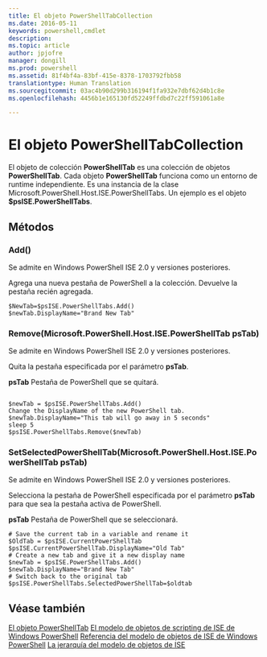 ```yaml
---
title: El objeto PowerShellTabCollection
ms.date: 2016-05-11
keywords: powershell,cmdlet
description: 
ms.topic: article
author: jpjofre
manager: dongill
ms.prod: powershell
ms.assetid: 81f4bf4a-83bf-415e-8378-1703792fbb58
translationtype: Human Translation
ms.sourcegitcommit: 03ac4b90d299b316194f1fa932e7dbf62d4b1c8e
ms.openlocfilehash: 4456b1e165130fd52249ffdbd7c22ff591061a8e

---
```


# El objeto PowerShellTabCollection
  El objeto de colección **PowerShellTab** es una colección de objetos **PowerShellTab**. Cada objeto **PowerShellTab** funciona como un entorno de runtime independiente. Es una instancia de la clase Microsoft.PowerShell.Host.ISE.PowerShellTabs. Un ejemplo es el objeto **$psISE.PowerShellTabs**.

## Métodos

### Add\(\)
  Se admite en Windows PowerShell ISE 2.0 y versiones posteriores. 

 Agrega una nueva pestaña de PowerShell a la colección. Devuelve la pestaña recién agregada.

```
$NewTab=$psISE.PowerShellTabs.Add()
$newTab.DisplayName="Brand New Tab"
```

### Remove\(Microsoft.PowerShell.Host.ISE.PowerShellTab psTab\)
  Se admite en Windows PowerShell ISE 2.0 y versiones posteriores. 

 Quita la pestaña especificada por el parámetro **psTab**.

 **psTab**
 Pestaña de PowerShell que se quitará.

```

$newTab = $psISE.PowerShellTabs.Add()
Change the DisplayName of the new PowerShell tab. 
$newTab.DisplayName="This tab will go away in 5 seconds" 
sleep 5 
$psISE.PowerShellTabs.Remove($newTab)
```

### SetSelectedPowerShellTab\(Microsoft.PowerShell.Host.ISE.PowerShellTab psTab\)
  Se admite en Windows PowerShell ISE 2.0 y versiones posteriores. 

 Selecciona la pestaña de PowerShell especificada por el parámetro **psTab** para que sea la pestaña activa de PowerShell.

 **psTab**
 Pestaña de PowerShell que se seleccionará.

```
# Save the current tab in a variable and rename it
$OldTab = $psISE.CurrentPowerShellTab
$psISE.CurrentPowerShellTab.DisplayName="Old Tab"
# Create a new tab and give it a new display name
$newTab = $psISE.PowerShellTabs.Add()
$newTab.DisplayName="Brand New Tab" 
# Switch back to the original tab
$psISE.PowerShellTabs.SelectedPowerShellTab=$oldtab
```

## Véase también
 [El objeto PowerShellTab](The-PowerShellTab-Object.md) 
 [El modelo de objetos de scripting de ISE de Windows PowerShell](../ise/The-Windows-PowerShell-ISE-Scripting-Object-Model.md) 
 [Referencia del modelo de objetos de ISE de Windows PowerShell](../ise/Windows-PowerShell-ISE-Object-Model-Reference.md) 
 [La jerarquía del modelo de objetos de ISE](../ise/The-ISE-Object-Model-Hierarchy.md)

  



<!--HONumber=Aug16_HO3-->


